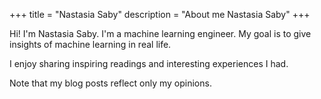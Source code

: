 +++
title = "Nastasia Saby"
description = "About me Nastasia Saby"
+++

Hi! I'm Nastasia Saby.  I'm a machine learning engineer. My goal is to give insights of machine learning in real life.

I enjoy sharing inspiring readings and interesting experiences I had.

Note that my blog posts reflect only my opinions.
